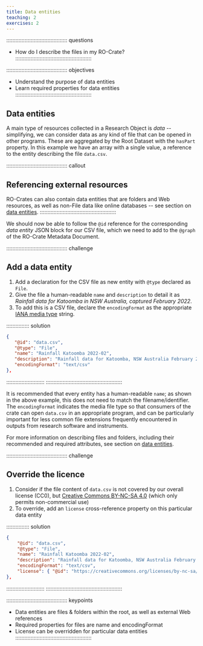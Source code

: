```yaml
---
title: Data entities
teaching: 2
exercises: 2
---
```


:::::::::::::::::::::::::::::::::::::::: questions
- How do I describe the files in my RO-Crate?
::::::::::::::::::::::::::::::::::::::::::::::::::

:::::::::::::::::::::::::::::::::::::::: objectives
- Understand the purpose of data entities
- Learn required properties for data entities
::::::::::::::::::::::::::::::::::::::::::::::::::

## Data entities

A main type of resources collected in a Research Object is _data_
-- simplifying, we can consider data as any kind of file that can be opened in other programs.
These are aggregated by the Root Dataset with the `hasPart` property.
In this example we have an array with a single value,
a reference to the entity describing the file `data.csv`. 

:::::::::::::::::::::::::::::::::::::::: callout
## Referencing external resources

RO-Crates can also contain data entities that are folders and Web resources,
as well as non-File data like online databases
-- see section on [data entities](https://www.researchobject.org/ro-crate/1.1/data-entities.html).
::::::::::::::::::::::::::::::::::::::::::::::::::

We should now be able to follow the `@id` reference for the corresponding _data entity_ JSON block for our CSV file,
which we need to add to the `@graph` of the RO-Crate Metadata Document. 

:::::::::::::::::::::::::::::::::::::::: challenge
## Add a data entity

1. Add a declaration for the CSV file as new entity with `@type` declared as `File`.  
2. Give the file a human-readable `name` and `description` to detail it as _Rainfall data for Katoomba in NSW Australia, captured February 2022_. 
3. To add this is a CSV file,
   declare the `encodingFormat` as the appropriate [IANA media type](https://www.iana.org/assignments/media-types/#text) string. 

:::::::::::::::  solution
```json
{
   "@id": "data.csv",
   "@type": "File",
   "name": "Rainfall Katoomba 2022-02",
   "description": "Rainfall data for Katoomba, NSW Australia February 2022",
   "encodingFormat": "text/csv"
},  
```
:::::::::::::::::::::::::
::::::::::::::::::::::::::::::::::::::::::::::::::


It is recommended that every entity has a human-readable `name`;
as shown in the above example, this does not need to match the filename/identifier.
The `encodingFormat` indicates the media file type so that consumers of the crate can open `data.csv` in an appropriate program,
and can be particularly important for less common file extensions frequently encountered in outputs from research software and instruments.

For more information on describing files and folders,
including their recommended and required attributes,
see section on [data entities](https://www.researchobject.org/ro-crate/1.1/data-entitites.html).

:::::::::::::::::::::::::::::::::::::::: challenge
## Override the licence

1. Consider if the file content of `data.csv` is not covered by our overall license (CC0), 
   but [Creative Commons BY-NC-SA 4.0](https://creativecommons.org/licenses/by-nc-sa/4.0/)
   (which only permits non-commercial use)
2. To override, add an  `license` cross-reference property on this particular data entity

:::::::::::::::  solution
```json
{
    "@id": "data.csv",
    "@type": "File",
    "name": "Rainfall Katoomba 2022-02",
    "description": "Rainfall data for Katoomba, NSW Australia February 2022",
    "encodingFormat": "text/csv",
    "license": { "@id": "https://creativecommons.org/licenses/by-nc-sa/4.0/" }
},  
```
:::::::::::::::::::::::::
::::::::::::::::::::::::::::::::::::::::::::::::::

:::::::::::::::::::::::::::::::::::::::: keypoints
- Data entities are files & folders within the root, as well as external Web references
- Required properties for files are name and encodingFormat
- License can be overridden for particular data entities
::::::::::::::::::::::::::::::::::::::::::::::::::



